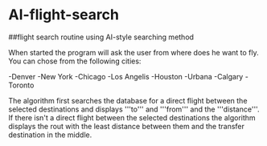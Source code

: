 # AI-flight-search
##flight search routine using AI-style searching method

When started the program will ask the user from where does he want to fly. 
You can chose from the following cities:

-Denver
-New York
-Chicago
-Los Angelis
-Houston
-Urbana
-Calgary
-Toronto

The algorithm first searches the database for a direct flight between the selected destinations and displays '''to''' and '''from''' and the '''distance'''.
If there isn't a direct flight between the selected destinations the algorithm displays the rout with the least distance between them and the transfer destination in the middle.
